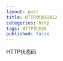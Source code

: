 ```yaml
---
layout: post
title: HTTP状态码412
categories: http
tags: HTTP状态码
published: false
---
```


HTTP状态码